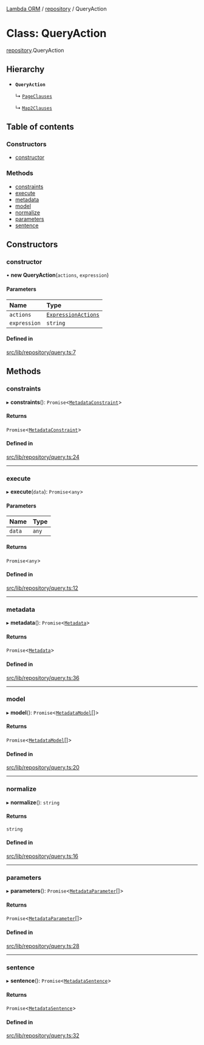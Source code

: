 [Lambda ORM](../README.md) / [repository](../modules/repository.md) / QueryAction

# Class: QueryAction

[repository](../modules/repository.md).QueryAction

## Hierarchy

- **`QueryAction`**

  ↳ [`PageClauses`](repository.PageClauses.md)

  ↳ [`Map2Clauses`](repository.Map2Clauses.md)

## Table of contents

### Constructors

- [constructor](repository.QueryAction.md#constructor)

### Methods

- [constraints](repository.QueryAction.md#constraints)
- [execute](repository.QueryAction.md#execute)
- [metadata](repository.QueryAction.md#metadata)
- [model](repository.QueryAction.md#model)
- [normalize](repository.QueryAction.md#normalize)
- [parameters](repository.QueryAction.md#parameters)
- [sentence](repository.QueryAction.md#sentence)

## Constructors

### constructor

• **new QueryAction**(`actions`, `expression`)

#### Parameters

| Name | Type |
| :------ | :------ |
| `actions` | [`ExpressionActions`](repository.ExpressionActions.md) |
| `expression` | `string` |

#### Defined in

[src/lib/repository/query.ts:7](https://github.com/FlavioLionelRita/lambdaorm/blob/0fd718a/src/lib/repository/query.ts#L7)

## Methods

### constraints

▸ **constraints**(): `Promise`<[`MetadataConstraint`](../interfaces/model.MetadataConstraint.md)\>

#### Returns

`Promise`<[`MetadataConstraint`](../interfaces/model.MetadataConstraint.md)\>

#### Defined in

[src/lib/repository/query.ts:24](https://github.com/FlavioLionelRita/lambdaorm/blob/0fd718a/src/lib/repository/query.ts#L24)

___

### execute

▸ **execute**(`data`): `Promise`<`any`\>

#### Parameters

| Name | Type |
| :------ | :------ |
| `data` | `any` |

#### Returns

`Promise`<`any`\>

#### Defined in

[src/lib/repository/query.ts:12](https://github.com/FlavioLionelRita/lambdaorm/blob/0fd718a/src/lib/repository/query.ts#L12)

___

### metadata

▸ **metadata**(): `Promise`<[`Metadata`](../interfaces/model.Metadata.md)\>

#### Returns

`Promise`<[`Metadata`](../interfaces/model.Metadata.md)\>

#### Defined in

[src/lib/repository/query.ts:36](https://github.com/FlavioLionelRita/lambdaorm/blob/0fd718a/src/lib/repository/query.ts#L36)

___

### model

▸ **model**(): `Promise`<[`MetadataModel`](../interfaces/model.MetadataModel.md)[]\>

#### Returns

`Promise`<[`MetadataModel`](../interfaces/model.MetadataModel.md)[]\>

#### Defined in

[src/lib/repository/query.ts:20](https://github.com/FlavioLionelRita/lambdaorm/blob/0fd718a/src/lib/repository/query.ts#L20)

___

### normalize

▸ **normalize**(): `string`

#### Returns

`string`

#### Defined in

[src/lib/repository/query.ts:16](https://github.com/FlavioLionelRita/lambdaorm/blob/0fd718a/src/lib/repository/query.ts#L16)

___

### parameters

▸ **parameters**(): `Promise`<[`MetadataParameter`](../interfaces/model.MetadataParameter.md)[]\>

#### Returns

`Promise`<[`MetadataParameter`](../interfaces/model.MetadataParameter.md)[]\>

#### Defined in

[src/lib/repository/query.ts:28](https://github.com/FlavioLionelRita/lambdaorm/blob/0fd718a/src/lib/repository/query.ts#L28)

___

### sentence

▸ **sentence**(): `Promise`<[`MetadataSentence`](../interfaces/model.MetadataSentence.md)\>

#### Returns

`Promise`<[`MetadataSentence`](../interfaces/model.MetadataSentence.md)\>

#### Defined in

[src/lib/repository/query.ts:32](https://github.com/FlavioLionelRita/lambdaorm/blob/0fd718a/src/lib/repository/query.ts#L32)
